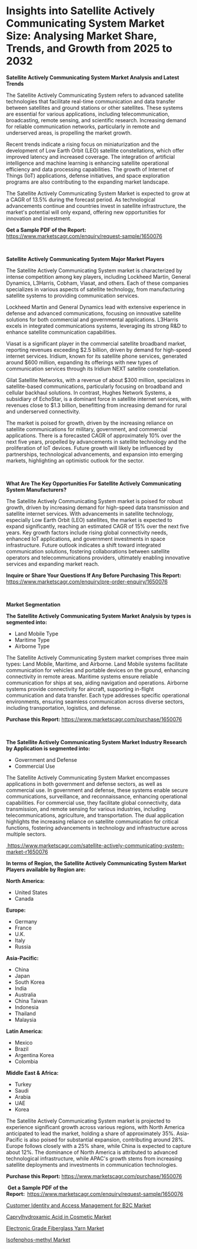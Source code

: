 <p><h1>Insights into Satellite Actively Communicating System Market Size: Analysing Market Share, Trends, and Growth from 2025 to 2032</h1></p><p><strong>Satellite Actively Communicating System Market Analysis and Latest Trends</strong></p>
<p><p>The Satellite Actively Communicating System refers to advanced satellite technologies that facilitate real-time communication and data transfer between satellites and ground stations or other satellites. These systems are essential for various applications, including telecommunication, broadcasting, remote sensing, and scientific research. Increasing demand for reliable communication networks, particularly in remote and underserved areas, is propelling the market growth.</p><p>Recent trends indicate a rising focus on miniaturization and the development of Low Earth Orbit (LEO) satellite constellations, which offer improved latency and increased coverage. The integration of artificial intelligence and machine learning is enhancing satellite operational efficiency and data processing capabilities. The growth of Internet of Things (IoT) applications, defense initiatives, and space exploration programs are also contributing to the expanding market landscape.</p><p>The Satellite Actively Communicating System Market is expected to grow at a CAGR of 13.5% during the forecast period. As technological advancements continue and countries invest in satellite infrastructure, the market's potential will only expand, offering new opportunities for innovation and investment.</p></p>
<p><strong>Get a Sample PDF of the Report:&nbsp;</strong> <a href="https://www.marketscagr.com/enquiry/request-sample/1650076?utm_campaign=1848&utm_medium=2&utm_source=Github&utm_content=ia&utm_term=23032025&utm_id=satellite-actively-communicating-system">https://www.marketscagr.com/enquiry/request-sample/1650076</a></p>
<p>&nbsp;</p>
<p><strong>Satellite Actively Communicating System Major Market Players</strong></p>
<p><p>The Satellite Actively Communicating System market is characterized by intense competition among key players, including Lockheed Martin, General Dynamics, L3Harris, Cobham, Viasat, and others. Each of these companies specializes in various aspects of satellite technology, from manufacturing satellite systems to providing communication services.</p><p>Lockheed Martin and General Dynamics lead with extensive experience in defense and advanced communications, focusing on innovative satellite solutions for both commercial and governmental applications. L3Harris excels in integrated communications systems, leveraging its strong R&D to enhance satellite communication capabilities.</p><p>Viasat is a significant player in the commercial satellite broadband market, reporting revenues exceeding $2.5 billion, driven by demand for high-speed internet services. Iridium, known for its satellite phone services, generated around $600 million, expanding its offerings with new types of communication services through its Iridium NEXT satellite constellation.</p><p>Gilat Satellite Networks, with a revenue of about $300 million, specializes in satellite-based communications, particularly focusing on broadband and cellular backhaul solutions. In contrast, Hughes Network Systems, a subsidiary of EchoStar, is a dominant force in satellite internet services, with revenues close to $1.3 billion, benefitting from increasing demand for rural and underserved connectivity.</p><p>The market is poised for growth, driven by the increasing reliance on satellite communications for military, government, and commercial applications. There is a forecasted CAGR of approximately 10% over the next five years, propelled by advancements in satellite technology and the proliferation of IoT devices. Future growth will likely be influenced by partnerships, technological advancements, and expansion into emerging markets, highlighting an optimistic outlook for the sector.</p></p>
<p>&nbsp;</p>
<p><strong>What Are The Key Opportunities For Satellite Actively Communicating System Manufacturers?</strong></p>
<p><p>The Satellite Actively Communicating System market is poised for robust growth, driven by increasing demand for high-speed data transmission and satellite internet services. With advancements in satellite technology, especially Low Earth Orbit (LEO) satellites, the market is expected to expand significantly, reaching an estimated CAGR of 15% over the next five years. Key growth factors include rising global connectivity needs, enhanced IoT applications, and government investments in space infrastructure. Future outlook indicates a shift toward integrated communication solutions, fostering collaborations between satellite operators and telecommunications providers, ultimately enabling innovative services and expanding market reach.</p></p>
<p><strong>Inquire or Share Your Questions If Any Before Purchasing This Report:</strong> <a href="https://www.marketscagr.com/enquiry/pre-order-enquiry/1650076?utm_campaign=1848&utm_medium=2&utm_source=Github&utm_content=ia&utm_term=23032025&utm_id=satellite-actively-communicating-system">https://www.marketscagr.com/enquiry/pre-order-enquiry/1650076</a></p>
<p>&nbsp;</p>
<p><strong>Market Segmentation</strong></p>
<p><strong>The Satellite Actively Communicating System Market Analysis by types is segmented into:</strong></p>
<p><ul><li>Land Mobile Type</li><li>Maritime Type</li><li>Airborne Type</li></ul></p>
<p><p>The Satellite Actively Communicating System market comprises three main types: Land Mobile, Maritime, and Airborne. Land Mobile systems facilitate communication for vehicles and portable devices on the ground, enhancing connectivity in remote areas. Maritime systems ensure reliable communication for ships at sea, aiding navigation and operations. Airborne systems provide connectivity for aircraft, supporting in-flight communication and data transfer. Each type addresses specific operational environments, ensuring seamless communication across diverse sectors, including transportation, logistics, and defense.</p></p>
<p><strong>Purchase this Report:&nbsp;</strong><a href="https://www.marketscagr.com/purchase/1650076?utm_campaign=1848&utm_medium=2&utm_source=Github&utm_content=ia&utm_term=23032025&utm_id=satellite-actively-communicating-system">https://www.marketscagr.com/purchase/1650076</a></p>
<p>&nbsp;</p>
<p><strong>The Satellite Actively Communicating System Market Industry Research by Application is segmented into:</strong></p>
<p><ul><li>Government and Defense</li><li>Commercial Use</li></ul></p>
<p><p>The Satellite Actively Communicating System Market encompasses applications in both government and defense sectors, as well as commercial use. In government and defense, these systems enable secure communications, surveillance, and reconnaissance, enhancing operational capabilities. For commercial use, they facilitate global connectivity, data transmission, and remote sensing for various industries, including telecommunications, agriculture, and transportation. The dual application highlights the increasing reliance on satellite communication for critical functions, fostering advancements in technology and infrastructure across multiple sectors.</p></p>
<p><a href="https://www.marketscagr.com/satellite-actively-communicating-system-market-r1650076?utm_campaign=1848&utm_medium=2&utm_source=Github&utm_content=ia&utm_term=23032025&utm_id=satellite-actively-communicating-system">&nbsp;https://www.marketscagr.com/satellite-actively-communicating-system-market-r1650076</a></p>
<p><strong>In terms of Region, the Satellite Actively Communicating System Market Players available by Region are:</strong></p>
<p>
    <p> <strong> North America: </strong>
        <ul>
            <li>United States</li>
            <li>Canada</li>
        </ul>
        </p> 
    <p> <strong> Europe: </strong>
        <ul>
            <li>Germany</li>
            <li>France</li>
            <li>U.K.</li>
            <li>Italy</li>
            <li>Russia</li>
        </ul>
        </p> 
    <p> <strong> Asia-Pacific: </strong>
        <ul>
            <li>China</li>
            <li>Japan</li>
            <li>South Korea</li>
            <li>India</li>
            <li>Australia</li>
            <li>China Taiwan</li>
            <li>Indonesia</li>
            <li>Thailand</li>
            <li>Malaysia</li>
        </ul>
        </p> 
    <p> <strong> Latin America: </strong>
        <ul>
            <li>Mexico</li>
            <li>Brazil</li>
            <li>Argentina Korea</li>
            <li>Colombia</li>
        </ul>
        </p> 
    <p> <strong> Middle East & Africa: </strong>
        <ul>
            <li>Turkey</li>
            <li>Saudi</li>
            <li>Arabia</li>
            <li>UAE</li>
            <li>Korea</li>
        </ul>
    </p>
    </p>
<p><p>The Satellite Actively Communicating System market is projected to experience significant growth across various regions, with North America anticipated to lead the market, holding a share of approximately 35%. Asia-Pacific is also poised for substantial expansion, contributing around 28%. Europe follows closely with a 25% share, while China is expected to capture about 12%. The dominance of North America is attributed to advanced technological infrastructure, while APAC's growth stems from increasing satellite deployments and investments in communication technologies.</p></p>
<p><strong>Purchase this Report: </strong><a href="https://www.marketscagr.com/purchase/1650076?utm_campaign=1848&utm_medium=2&utm_source=Github&utm_content=ia&utm_term=23032025&utm_id=satellite-actively-communicating-system">https://www.marketscagr.com/purchase/1650076</a></p>
<p>&nbsp;<strong>Get a Sample PDF of the Report:&nbsp;&nbsp;</strong><a href="https://www.marketscagr.com/enquiry/request-sample/1650076?utm_campaign=1848&utm_medium=2&utm_source=Github&utm_content=ia&utm_term=23032025&utm_id=satellite-actively-communicating-system">https://www.marketscagr.com/enquiry/request-sample/1650076</a></p>
<p><strong></strong></p>
<p><p><a href="https://github.com/leolamarnal9/Market-Research-Report-List-1/blob/main/customer-identity-and-access-management-for-b2c-market.md?utm_campaign=1848&utm_medium=2&utm_source=Github&utm_content=ia&utm_term=23032025&utm_id=satellite-actively-communicating-system">Customer Identity and Access Management for B2C Market</a></p><p><a href="https://github.com/marloy8/Market-Research-Report-List-7/blob/main/caprylhydroxamic-acid-in-cosmetic-market.md?utm_campaign=1848&utm_medium=2&utm_source=Github&utm_content=ia&utm_term=23032025&utm_id=satellite-actively-communicating-system">Caprylhydroxamic Acid in Cosmetic Market</a></p><p><a href="https://github.com/WillieWoodard/Market-Research-Report-List-7/blob/main/electronic-grade-fiberglass-yarn-market.md?utm_campaign=1848&utm_medium=2&utm_source=Github&utm_content=ia&utm_term=23032025&utm_id=satellite-actively-communicating-system">Electronic Grade Fiberglass Yarn Market</a></p><p><a href="https://github.com/matotwipff14/Market-Research-Report-List-1/blob/main/isofenphos-methyl-market.md?utm_campaign=1848&utm_medium=2&utm_source=Github&utm_content=ia&utm_term=23032025&utm_id=satellite-actively-communicating-system">Isofenphos-methyl Market</a></p></p>